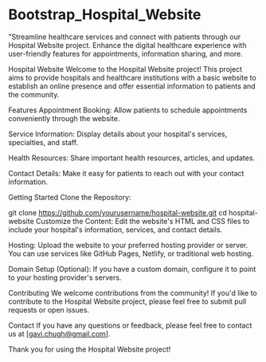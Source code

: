 # Bootstrap_Hospital_Website
"Streamline healthcare services and connect with patients through our Hospital Website project. Enhance the digital healthcare experience with user-friendly features for appointments, information sharing, and more.

Hospital Website
Welcome to the Hospital Website project! This project aims to provide hospitals and healthcare institutions with a basic website to establish an online presence and offer essential information to patients and the community.

Features
Appointment Booking: Allow patients to schedule appointments conveniently through the website.

Service Information: Display details about your hospital's services, specialties, and staff.

Health Resources: Share important health resources, articles, and updates.

Contact Details: Make it easy for patients to reach out with your contact information.

Getting Started
Clone the Repository:


git clone https://github.com/yourusername/hospital-website.git
cd hospital-website
Customize the Content: Edit the website's HTML and CSS files to include your hospital's information, services, and contact details.

Hosting: Upload the website to your preferred hosting provider or server. You can use services like GitHub Pages, Netlify, or traditional web hosting.

Domain Setup (Optional): If you have a custom domain, configure it to point to your hosting provider's servers.

Contributing
We welcome contributions from the community! If you'd like to contribute to the Hospital Website project, please feel free to submit pull requests or open issues.

Contact
If you have any questions or feedback, please feel free to contact us at [gavi.chugh@gmail.com].

Thank you for using the Hospital Website project!
